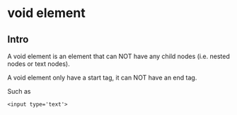 # void element
## Intro 
A void element is an element that can NOT have any child nodes (i.e. nested nodes or text nodes).

A void element only have a start tag, it can NOT have an end tag.

Such as 

    <input type='text'>


